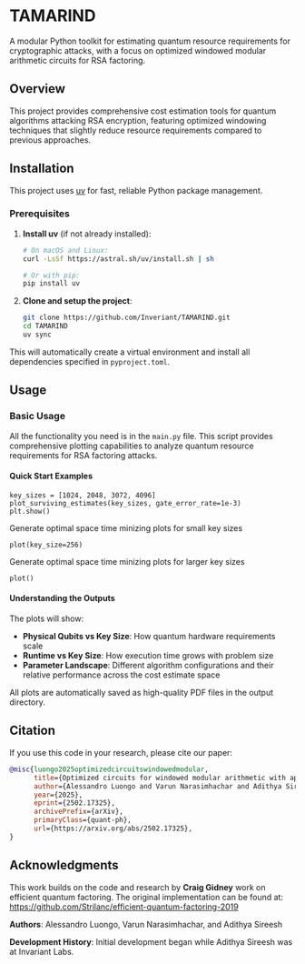 # TAMARIND

A modular Python toolkit for estimating quantum resource requirements for cryptographic attacks, with a focus on optimized windowed modular arithmetic circuits for RSA factoring.

## Overview

This project provides comprehensive cost estimation tools for quantum algorithms attacking RSA encryption, featuring optimized windowing techniques that slightly reduce resource requirements compared to previous approaches.

## Installation

This project uses [uv](https://docs.astral.sh/uv/) for fast, reliable Python package management.

### Prerequisites

1. **Install uv** (if not already installed):
   ```bash
   # On macOS and Linux:
   curl -LsSf https://astral.sh/uv/install.sh | sh
   
   # Or with pip:
   pip install uv
   ```

2. **Clone and setup the project**:
   ```bash
   git clone https://github.com/Inveriant/TAMARIND.git
   cd TAMARIND
   uv sync
   ```

This will automatically create a virtual environment and install all dependencies specified in `pyproject.toml`.

## Usage

### Basic Usage

All the functionality you need is in the `main.py` file. This script provides comprehensive plotting capabilities to analyze quantum resource requirements for RSA factoring attacks.

#### Quick Start Examples
```
key_sizes = [1024, 2048, 3072, 4096]
plot_surviving_estimates(key_sizes, gate_error_rate=1e-3)
plt.show()
```


Generate optimal space time minizing plots for small key sizes
```
plot(key_size=256)
```

Generate optimal space time minizing plots for larger key sizes
```
plot()
```

#### Understanding the Outputs

The plots will show:
- **Physical Qubits vs Key Size**: How quantum hardware requirements scale
- **Runtime vs Key Size**: How execution time grows with problem size
- **Parameter Landscape**: Different algorithm configurations and their relative performance across the cost estimate space

All plots are automatically saved as high-quality PDF files in the output directory.

## Citation

If you use this code in your research, please cite our paper:

```bibtex
@misc{luongo2025optimizedcircuitswindowedmodular,
      title={Optimized circuits for windowed modular arithmetic with applications to quantum attacks against RSA}, 
      author={Alessandro Luongo and Varun Narasimhachar and Adithya Sireesh},
      year={2025},
      eprint={2502.17325},
      archivePrefix={arXiv},
      primaryClass={quant-ph},
      url={https://arxiv.org/abs/2502.17325}, 
}
```

## Acknowledgments

This work builds on the code and research by **Craig Gidney** work on efficient quantum factoring. The original implementation can be found at: https://github.com/Strilanc/efficient-quantum-factoring-2019

**Authors**: Alessandro Luongo, Varun Narasimhachar, and Adithya Sireesh

**Development History**: Initial development began while Adithya Sireesh was at Invariant Labs.

